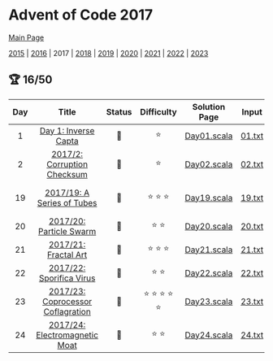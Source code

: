 # Advent of Code 2017

[Main Page](https://adventofcode.com/2017)

[2015](/src/main/scala/advent_of_scala/year_2015/README.md) | [2016](/src/main/scala/advent_of_scala/year_2016/README.md) |
2017 | [2018](/src/main/scala/advent_of_scala/year_2018/README.md) | [2019](/src/main/scala/advent_of_scala/year_2019/README.md) | [2020](/src/main/scala/advent_of_scala/year_2020/README.md) | [2021](/src/main/scala/advent_of_scala/year_2021/README.md) | [2022](/src/main/scala/advent_of_scala/year_2022/README.md) | [2023](/src/main/scala/advent_of_scala/year_2023/README.md)

## :trophy: 16/50

| Day |                                   Title                                   |      Status       |             Difficulty             |                            Solution Page                             |                      Input                       |                                   Test Page                                    |        Answer        |                   Tags                   | 
|:---:|:-------------------------------------------------------------------------:|:-----------------:|:----------------------------------:|:--------------------------------------------------------------------:|:------------------------------------------------:|:------------------------------------------------------------------------------:|:--------------------:|:----------------------------------------:|
|  1  |        [Day 1: Inverse Capta](https://adventofcode.com/2017/day/1)        | :1st_place_medal: |               :star:               | [Day01.scala](/src/main/scala/advent_of_scala/year_2017/Day01.scala) | [01.txt](/src/main/resources/inputs/2017/01.txt) | [Day01Suite.scala](/src/test/scala/advent_of_scala/year_2017/Day01Suite.scala) |     (1089, 1156)     |               linked-list                |
|  2  |    [2017/2: Corruption Checksum](https://adventofcode.com/2017/day/2)     | :1st_place_medal: |               :star:               | [Day02.scala](/src/main/scala/advent_of_scala/year_2017/Day02.scala) | [02.txt](/src/main/resources/inputs/2017/02.txt) | [Day02Suite.scala](/src/test/scala/advent_of_scala/year_2017/Day02Suite.scala) |     (32020, 236)     |           arithmetic,checksum            |
| 19  |    [2017/19: A Series of Tubes](https://adventofcode.com/2017/day/19)     | :1st_place_medal: |        :star: :star: :star:        | [Day19.scala](/src/main/scala/advent_of_scala/year_2017/Day19.scala) | [19.txt](/src/main/resources/inputs/2017/19.txt) | [Day19Suite.scala](/src/test/scala/advent_of_scala/year_2017/Day19Suite.scala) | ("LIWQYKMRP", 16764) | graph,graph-traversal,assymmetric-result |
| 20  |      [2017/20: Particle Swarm](https://adventofcode.com/2017/day/20)      | :1st_place_medal: |           :star: :star:            | [Day20.scala](/src/main/scala/advent_of_scala/year_2017/Day20.scala) | [20.txt](/src/main/resources/inputs/2017/20.txt) | [Day20Suite.scala](/src/test/scala/advent_of_scala/year_2017/Day20Suite.scala) |      (300, 502)      |                 sequence                 |
| 21  |       [2017/21: Fractal Art](https://adventofcode.com/2017/day/21)        | :1st_place_medal: |        :star: :star: :star:        | [Day21.scala](/src/main/scala/advent_of_scala/year_2017/Day21.scala) | [21.txt](/src/main/resources/inputs/2017/21.txt) | [Day21Suite.scala](/src/test/scala/advent_of_scala/year_2017/Day21Suite.scala) |   (133, 2_221_990)   |       combinatorics,matrix,revisit       |
| 22  |     [2017/22: Sporifica Virus](https://adventofcode.com/2017/day/22)      | :1st_place_medal: |           :star: :star:            | [Day22.scala](/src/main/scala/advent_of_scala/year_2017/Day22.scala) | [22.txt](/src/main/resources/inputs/2017/22.txt) | [Day22Suite.scala](/src/test/scala/advent_of_scala/year_2017/Day22Suite.scala) |  (5447, 2_511_705)   |     game-of-life,slow,grid-rotation      |
| 23  | [2017/23: Coprocessor Coflagration](https://adventofcode.com/2017/day/23) | :1st_place_medal: | :star: :star: :star: :star: :star: | [Day23.scala](/src/main/scala/advent_of_scala/year_2017/Day23.scala) | [23.txt](/src/main/resources/inputs/2017/23.txt) | [Day23Suite.scala](/src/test/scala/advent_of_scala/year_2017/Day23Suite.scala) |     (6241, 909)      |        opcode,reverse-engineering        |
| 24  |   [2017/24: Electromagnetic Moat](https://adventofcode.com/2017/day/24)   | :1st_place_medal: |           :star: :star:            | [Day24.scala](/src/main/scala/advent_of_scala/year_2017/Day24.scala) | [24.txt](/src/main/resources/inputs/2017/24.txt) | [Day24Suite.scala](/src/test/scala/advent_of_scala/year_2017/Day24Suite.scala) |     (1656, 1642)     |                backtrack                 |
